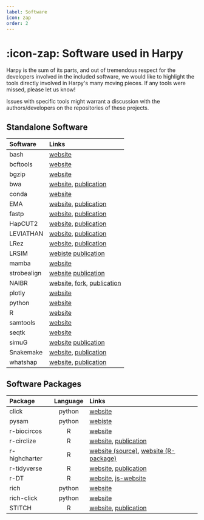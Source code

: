 ```yaml
---
label: Software
icon: zap
order: 2
---
```


# :icon-zap: Software used in Harpy
Harpy is the sum of its parts, and out of tremendous respect for the developers involved in the included software, we would like to highlight the tools directly involved in Harpy's many moving pieces.
If any tools were missed, please let us know!

Issues with specific tools might warrant a discussion with the authors/developers on the repositories of these projects.

## Standalone Software
| Software    | Links                                                                                                               |
|:------------|:--------------------------------------------------------------------------------------------------------------------|
| bash        | [website](https://www.gnu.org/software/bash/)                                                                       |
| bcftools    | [website](https://samtools.github.io/bcftools/bcftools.html)                                                        |
| bgzip       | [website](http://www.htslib.org/doc/bgzip.html)                                                                     |
| bwa         | [website](https://github.com/lh3/bwa), [publication](http://arxiv.org/abs/1303.3997)                                 |
| conda       | [website](https://github.com/conda)                                                                                 |
| EMA         | [website](https://github.com/arshajii/ema), [publication](https://www.biorxiv.org/content/early/2017/11/16/220236)  |
| fastp       | [website](https://github.com/OpenGene/fastp), [publication](https://doi.org/10.1093/bioinformatics/bty560)          |
| HapCUT2     | [website](https://github.com/vibansal/HapCUT2), [publication](https://doi.org/10.1101/gr.213462.116)                |
| LEVIATHAN   | [website](https://github.com/morispi/LEVIATHAN), [publication](https://doi.org/10.1101/2021.03.25.437002)           |
| LRez        | [website](https://github.com/morispi/LRez), [publication](https://academic.oup.com/bioinformaticsadvances/article/1/1/vbab022/6375438?login=false) |
| LRSIM       | [webiste](https://github.com/aquaskyline/LRSIM) [publication](http://doi.org/10.1016/j.csbj.2017.10.002)            |
| mamba       | [website](https://github.com/mamba-org/mamba)                                                                       |
| strobealign | [website](https://github.com/ksahlin/strobealign) [publication](https://doi.org/10.1186/s13059-022-02831-7)            |
| NAIBR       | [website](https://github.com/raphael-group/NAIBR), [fork](https://github.com/pontushojer/NAIBR), [publication](https://doi.org/10.1093/bioinformatics/btx712) |
| plotly      | [website](https://plotly.com/)                                                                                      |
| python      | [website](https://www.python.org/)                                                                                  |
| R           | [website](https://www.r-project.org/)                                                                               |
| samtools    | [website](http://www.htslib.org/)                                                                                   |
| seqtk       | [website](https://github.com/lh3/seqtk)                                                                             |
| simuG       | [website](https://github.com/aquaskyline/LRSIM) [publication](https://doi.org/10.1093/bioinformatics/btz424)        |
| Snakemake   | [website](https://github.com/snakemake/snakemake), [publication](https://f1000research.com/articles/10-33/v1)       |
| whatshap    | [website](https://github.com/whatshap/whatshap), [publication](https://doi.org/10.1101/085050)                    |

## Software Packages
| Package     | Language | Links                                                                                                               |
|:------------|:-----:   |:--------------------------------------------------------------------------------------------------------------------|
| click       | python   | [website](https://github.com/pallets/click)                                                                         |
| pysam       | python   | [webiste](https://github.com/pysam-developers/pysam)                                                                |
| r-biocircos |     R    | [website](https://github.com/lvulliard/BioCircos.R)                                                                 |
| r-circlize  |     R    | [website](https://github.com/jokergoo/circlize), [publication](https://doi.org/10.1093/bioinformatics/btu393)       |
| r-highcharter |   R    | [website (source)](https://www.highcharts.com/), [website (R-package)](https://github.com/jbkunst/highcharter/)   |
| r-tidyverse |     R    | [website](https://www.tidyverse.org/), [publication](https://doi.org/10.21105/joss.01686)                           |
| r-DT        |     R    | [website](https://rstudio.github.io/DT/), [js-website](http://datatables.net)                                       |
| rich        |  python  | [website](https://github.com/Textualize/rich)                                                                       |
| rich-click  |  python  | [website](https://github.com/ewels/rich-click)                                                                      |
| STITCH      |     R    | [website](https://github.com/rwdavies/STITCH), [publication](https://doi.org/10.1038%2Fng.3594)                     |
